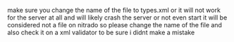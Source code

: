 make sure you change the name of the file to types.xml or it will not work for the server at all and will likely crash the server or not even start
it will be considered not a file on nitrado so please change the name of the file and also check it on a xml validator to be sure i didnt make a mistake
